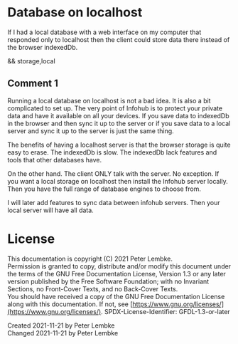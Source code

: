 # Database on localhost

If I had a local database with a web interface on my computer that responded only to localhost then the client could store data there instead of the browser indexedDb.

&& storage,local

## Comment 1
Running a local database on localhost is not a bad idea. It is also a bit complicated to set up.
The very point of Infohub is to protect your private data and have it available on all your devices.
If you save data to indexedDb in the browser and then sync it up to the server or if you save data to a local server and sync it up to the server is just the same thing.

The benefits of having a localhost server is that the browser storage is quite easy to erase. The indexedDb is slow.
The indexedDb lack features and tools that other databases have.

On the other hand. The client ONLY talk with the server. No exception.
If you want a local storage on localhost then install the Infohub server locally. Then you have the full range of database engines to choose from.

I will later add features to sync data between infohub servers. Then your local server will have all data.

# License
This documentation is copyright (C) 2021 Peter Lembke.  
Permission is granted to copy, distribute and/or modify this document under the terms of the GNU Free Documentation License, Version 1.3 or any later version published by the Free Software Foundation; with no Invariant Sections, no Front-Cover Texts, and no Back-Cover Texts.  
You should have received a copy of the GNU Free Documentation License along with this documentation. If not, see [https://www.gnu.org/licenses/](https://www.gnu.org/licenses/).  SPDX-License-Identifier: GFDL-1.3-or-later

Created 2021-11-21 by Peter Lembke  
Changed 2021-11-21 by Peter Lembke  
